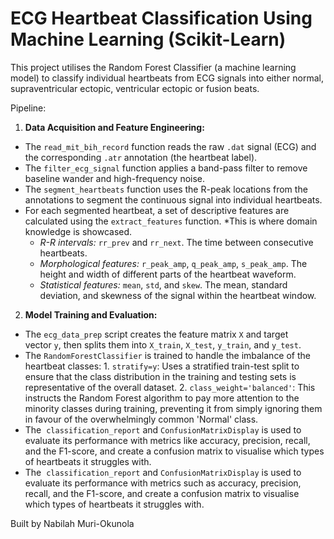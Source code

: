 # **ECG Heartbeat Classification Using Machine Learning** (Scikit-Learn)

This project utilises the Random Forest Classifier (a machine learning model) to classify individual heartbeats from ECG signals into either normal, supraventricular ectopic, ventricular ectopic or fusion beats. 

Pipeline:

1. **Data Acquisition and Feature Engineering:** 
- The `read_mit_bih_record` function reads the raw `.dat` signal (ECG) and the corresponding `.atr` annotation (the heartbeat label).
- The `filter_ecg_signal` function applies a band-pass filter to remove baseline wander and high-frequency noise.
- The `segment_heartbeats` function uses the R-peak locations from the annotations to segment the continuous signal into individual heartbeats.
- For each segmented heartbeat, a set of descriptive features are calculated using the `extract_features` function. *This is where domain knowledge is showcased.
    - *R-R intervals:* `rr_prev` and `rr_next`. The time between consecutive heartbeats.
    - *Morphological features:* `r_peak_amp`, `q_peak_amp`, `s_peak_amp`. The height and width of different parts of the heartbeat waveform.
    - *Statistical features:* `mean`, `std`, and `skew`. The mean, standard deviation, and skewness of the signal within the heartbeat window.

2. **Model Training and Evaluation:**
- The `ecg_data_prep` script creates the feature matrix `X` and target vector `y`, then splits them into `X_train`, `X_test`, `y_train`, and `y_test`.
- The `RandomForestClassifier` is trained to handle the imbalance of the heartbeat classes:
        1. `stratify=y`: Uses a stratified train-test split to ensure that the class distribution in the training and testing sets is representative of the overall dataset.
        2. `class_weight='balanced'`: This instructs the Random Forest algorithm to pay more attention to the minority classes during training, preventing it from simply ignoring                them in favour of the overwhelmingly common 'Normal' class.
- The  `classification_report` and `ConfusionMatrixDisplay` is used to evaluate its performance with metrics like accuracy, precision, recall, and the F1-score, and create a confusion matrix to visualise which types of heartbeats it struggles with.
- The  `classification_report` and `ConfusionMatrixDisplay` is used to evaluate its performance with metrics such as accuracy, precision, recall, and the F1-score, and create a confusion matrix to visualise which types of heartbeats it struggles with.

Built by Nabilah Muri-Okunola
